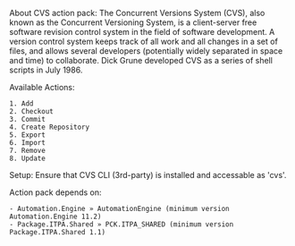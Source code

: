 About CVS action pack:
The Concurrent Versions System (CVS), also known as the Concurrent Versioning System, is a client-server free software revision control system in the field of software development. A version control system keeps track of all work and all changes in a set of files, and allows several developers (potentially widely separated in space and time) to collaborate. Dick Grune developed CVS as a series of shell scripts in July 1986.

Available Actions:

    1. Add
    2. Checkout
    3. Commit
    4. Create Repository
    5. Export
    6. Import
    7. Remove
    8. Update

Setup:
Ensure that CVS CLI (3rd-party) is installed and accessable as 'cvs'.

Action pack depends on:

    - Automation.Engine » AutomationEngine (minimum version Automation.Engine 11.2)
    - Package.ITPA.Shared » PCK.ITPA_SHARED (minimum version Package.ITPA.Shared 1.1)

